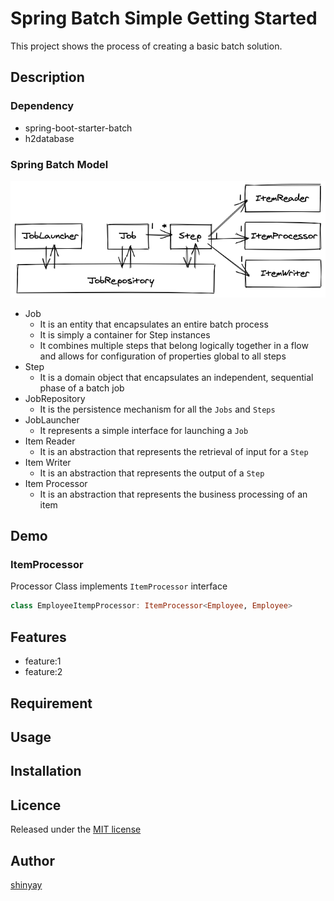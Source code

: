 # Spring Batch Simple Getting Started

This project shows the process of creating a basic batch solution.

## Description
### Dependency
- spring-boot-starter-batch
- h2database

### Spring Batch Model
![spring-batch-model](images/spring-batch.png)

- Job
  - It is an entity that encapsulates an entire batch process
  - It is simply a container for Step instances
  - It combines multiple steps that belong logically together in a flow and allows for configuration of properties global to all steps
- Step
  - It  is a domain object that encapsulates an independent, sequential phase of a batch job
- JobRepository
  - It is the persistence mechanism for all the `Jobs` and `Steps`
- JobLauncher
  - It represents a simple interface for launching a `Job`
- Item Reader
  - It is an abstraction that represents the retrieval of input for a `Step`
- Item Writer
  - It is an abstraction that represents the output of a `Step`
- Item Processor
  - It is an abstraction that represents the business processing of an item

## Demo
### ItemProcessor

Processor Class implements `ItemProcessor` interface

```kotlin
class EmployeeItempProcessor: ItemProcessor<Employee, Employee>
```

## Features

- feature:1
- feature:2

## Requirement

## Usage

## Installation

## Licence

Released under the [MIT license](https://gist.githubusercontent.com/shinyay/56e54ee4c0e22db8211e05e70a63247e/raw/34c6fdd50d54aa8e23560c296424aeb61599aa71/LICENSE)

## Author

[shinyay](https://github.com/shinyay)
